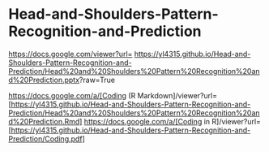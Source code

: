 # Head-and-Shoulders-Pattern-Recognition-and-Prediction


https://docs.google.com/viewer?url= <https://yl4315.github.io/Head-and-Shoulders-Pattern-Recognition-and-Prediction/Head%20and%20Shoulders%20Pattern%20Recognition%20and%20Prediction.pptx>?raw=True  


https://docs.google.com/a/[Coding (R Markdown]/viewer?url=[https://yl4315.github.io/Head-and-Shoulders-Pattern-Recognition-and-Prediction/Head%20and%20Shoulders%20Pattern%20Recognition%20and%20Prediction.Rmd]
https://docs.google.com/a/[Coding in R]/viewer?url=[https://yl4315.github.io/Head-and-Shoulders-Pattern-Recognition-and-Prediction/Coding.pdf]
